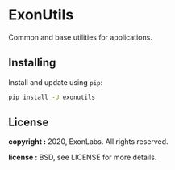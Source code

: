 # ExonUtils #

Common and base utilities for applications.


## Installing ##

Install and update using `pip`:

```bash
pip install -U exonutils
```

## License ##

**copyright :**  2020, ExonLabs. All rights reserved.

**license :**  BSD, see LICENSE for more details.
